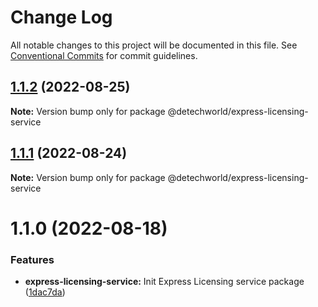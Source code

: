 # Change Log

All notable changes to this project will be documented in this file.
See [Conventional Commits](https://conventionalcommits.org) for commit guidelines.

## [1.1.2](https://github.com/detechworld/tto-packages/compare/@detechworld/express-licensing-service@1.1.1...@detechworld/express-licensing-service@1.1.2) (2022-08-25)

**Note:** Version bump only for package @detechworld/express-licensing-service





## [1.1.1](https://github.com/detechworld/tto-packages/compare/@detechworld/express-licensing-service@1.1.0...@detechworld/express-licensing-service@1.1.1) (2022-08-24)

**Note:** Version bump only for package @detechworld/express-licensing-service





# 1.1.0 (2022-08-18)


### Features

* **express-licensing-service:** Init Express Licensing service package ([1dac7da](https://github.com/detechworld/tto-packages/commit/1dac7dab495bc4185ff597034a8ddfa4c5337d76))
